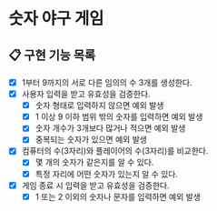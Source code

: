 # 숫자 야구 게임

## 📋 구현 기능 목록

- [x] 1부터 9까지의 서로 다른 임의의 수 3개를 생성한다.
- [x] 사용자 입력을 받고 유효성을 검증한다.
  - [x] 숫자 형태로 입력하지 않으면 예외 발생
  - [x] 1 이상 9 이하 범위 밖의 숫자를 입력하면 예외 발생
  - [x] 숫자 개수가 3개보다 많거나 적으면 예외 발생
  - [x] 중복되는 숫자가 있으면 예외 발생
- [x] 컴퓨터의 수(3자리)와 플레이어의 수(3자리)를 비교한다.
  - [x] 몇 개의 숫자가 같은지를 알 수 있다.
  - [x] 특정 자리에 어떤 숫자가 있는지 알 수 있다.
- [x] 게임 종료 시 입력을 받고 유효성을 검증한다.
  - [x] 1 또는 2 이외의 숫자나 문자를 입력하면 예외 발생